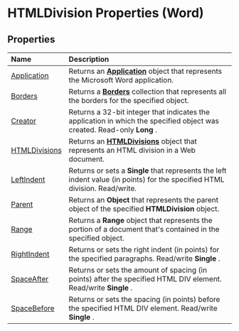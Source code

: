 
# HTMLDivision Properties (Word)

## Properties



|**Name**|**Description**|
|:-----|:-----|
|[Application](9516c9c3-7b2a-3121-aa08-3742fe89ce3c.md)|Returns an  **[Application](d1cf6f8f-4e88-bf01-93b4-90a83f79cb44.md)** object that represents the Microsoft Word application.|
|[Borders](41994b07-d394-8f61-a3cf-d1f5a17c5998.md)|Returns a  **[Borders](6dd1d4cc-2dcf-22c7-a299-4721a5543ba3.md)** collection that represents all the borders for the specified object.|
|[Creator](e14fd8f7-bbb5-ad82-5ab9-a067f22006af.md)|Returns a 32-bit integer that indicates the application in which the specified object was created. Read-only  **Long** .|
|[HTMLDivisions](1a318e10-d447-1700-cc52-ed4cda508f3c.md)|Returns an  **[HTMLDivisions](fe896440-817f-5485-794c-c5e9700cd062.md)** object that represents an HTML division in a Web document.|
|[LeftIndent](f9fd8b1b-344a-5ab7-7e6a-a06318de2444.md)|Returns or sets a  **Single** that represents the left indent value (in points) for the specified HTML division. Read/write.|
|[Parent](45bbe9b8-e392-001b-b24c-932e44f56730.md)|Returns an  **Object** that represents the parent object of the specified **HTMLDivision** object.|
|[Range](53687058-2a1c-cbd6-3e4a-9e64aaa020b8.md)|Returns a  **Range** object that represents the portion of a document that's contained in the specified object.|
|[RightIndent](d691b48c-343f-5b4a-666b-83cae994b8b9.md)|Returns or sets the right indent (in points) for the specified paragraphs. Read/write  **Single** .|
|[SpaceAfter](27101c18-02d9-c4b4-77b8-4d324a02e8d4.md)|Returns or sets the amount of spacing (in points) after the specified HTML DIV element. Read/write  **Single** .|
|[SpaceBefore](b5a774f3-9a35-2813-6c5f-cf2bae16b493.md)|Returns or sets the spacing (in points) before the specified HTML DIV element. Read/write  **Single** .|
